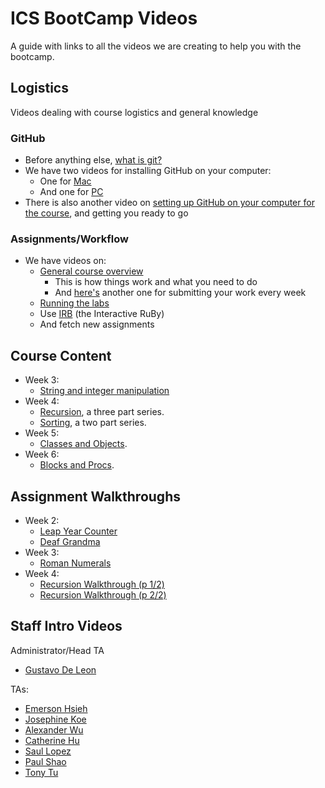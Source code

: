 # ICS BootCamp Videos

A guide with links to all the videos we are creating to help you with the bootcamp.

## Logistics

Videos dealing with course logistics and general knowledge

### GitHub

- Before anything else, <a href="https://youtu.be/IKDHl1ctcFo">what is git?</a>
- We have two videos for installing GitHub on your computer:
  - One for <a href="https://youtu.be/bvRPC-QpLnA">Mac</a>
  - And one for <a href="https://www.youtube.com/watch?v=jQLhLG_rJcs">PC</a>
- There is also another video on <a href="https://youtu.be/343TgCRIxbQ">setting up GitHub on your computer for the course</a>, and getting you ready to go

### Assignments/Workflow

- We have videos on:
	- <a href="https://youtu.be/t3LI7S8nDZQ">General course overview</a>
		- This is how things work and what you need to do
		- And <a href="https://youtu.be/UJJInRzrnJk">here's</a> another one for submitting your work every week
	- <a href="https://youtu.be/WDOmF474YVE">Running the labs</a>
	- Use <a href="https://youtu.be/uwRnk4SVKNY">IRB</a> (the Interactive RuBy)
	- And fetch new assignments

## Course Content

- Week 3:
  - <a href="https://www.youtube.com/playlist?list=PL_Otc46JXAZ4lP1domOnNNHj78JPdrZ6u">String and integer manipulation</a>
- Week 4:
  - <a href="https://www.youtube.com/playlist?list=PL_Otc46JXAZ7IV44EzIr1pDin0Q_EV0MD">Recursion</a>, a three part series.
  - <a href="https://www.youtube.com/playlist?list=PL_Otc46JXAZ7f-AkN5DYpHGp0tnFPjPQE">Sorting</a>, a two part series.
- Week 5:
  - <a href="https://youtu.be/hTiryOe0Rgo">Classes and Objects</a>.
- Week 6:
  - <a href="https://youtu.be/SuNatY4cnzo">Blocks and Procs</a>.
  
## Assignment Walkthroughs

- Week 2:
  - <a href="https://www.youtube.com/watch?v=dXp0m2apq2k">Leap Year Counter</a>
  - <a href="https://www.youtube.com/watch?v=r3flAFdBtSU">Deaf Grandma</a>
- Week 3:
  - <a href="https://youtu.be/rR2iwDbcfwM">Roman Numerals</a>
- Week 4:
  - <a href="https://youtu.be/7aCTEnXnM-E">Recursion Walkthrough (p 1/2)</a>
  - <a href="https://youtu.be/iMAeAoW0jV4">Recursion Walkthrough (p 2/2)</a>

## Staff Intro Videos

Administrator/Head TA

- <a href="https://youtu.be/PF9MxUZtld0">Gustavo De Leon</a>

TAs:

- <a href="https://youtu.be/wdDNb6nWE2Q">Emerson Hsieh</a>
- <a href="https://youtu.be/nTpMZqLboTE">Josephine Koe</a>
- <a href="https://youtu.be/ZTAqVCOcA-0">Alexander Wu</a>
- <a href="https://youtu.be/1zErhjOu9UA">Catherine Hu</a>
- <a href="https://youtu.be/CJCi-PYAGQI">Saul Lopez</a>
- <a href="https://youtu.be/piNajauOolc">Paul Shao</a>
- <a href="https://youtu.be/AW7eQr-LXKs">Tony Tu</a>

